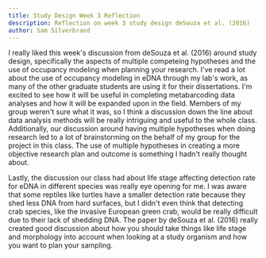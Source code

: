 ```yaml
---
title: Study Design Week 3 Reflection 
description: Reflection on week 3 study design deSouza et al. (2016)
author: Sam Silverbrand
---
```


I really liked this week's discussion from deSouza et al. (2016) around study design, specifically the aspects of multiple competeing hypotheses and the use of occupancy modeling when planning your research. I've read a lot about the use of occupancy modeling in eDNA through my lab's work, as many of the other graduate students are using it for their dissertations. I'm excited to see how it will be useful in completing metabarcoding data analyses and how it will be expanded upon in the field. Members of my group weren't sure what it was, so I think a discussion down the line about data analysis methods will be really intriguing and useful to the whole class. Additionally, our discussion around having multiple hypotheses when doing research led to a lot of brainstorming on the behalf of my group for the project in this class. The use of multiple hypotheses in creating a more objective research plan and outcome is something I hadn't really thought about. 

Lastly, the discussion our class had about life stage affecting detection rate for eDNA in different species was really eye opening for me. I was aware that some reptiles like turtles have a smaller detection rate because they shed less DNA from hard surfaces, but I didn't even think that detecting crab species, like the invasive European green crab, would be really difficult due to their lack of shedding DNA. The paper by deSouza et al. (2016) really created good discussion about how you should take things like life stage and morphology into account when looking at a study organism and how you want to plan your sampling. 